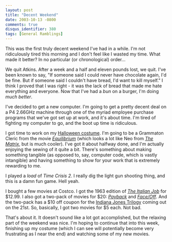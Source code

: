 ```yaml
---
layout: post
title: "Decent Weekend"
date: 2003-10-13 -0800
comments: true
disqus_identifier: 380
tags: [General Ramblings]
---
```

This was the first truly decent weekend I've had in a while. I'm not
ridiculously tired this morning and I don't feel like I wasted my time.
What made it better? In no particular (or chronological) order...
 
 We quit Atkins. After a week and a half and eleven pounds lost, we
quit. I've been known to say, "If someone said I could never have
chocolate again, I'd be fine. But if someone said I couldn't have bread,
I'd want to kill myself." I think I proved that I was right - it was the
lack of bread that made me hate everything and everyone. Now that I've
had a *bun* on a burger, I'm doing *much better*.
 
 I've decided to get a new computer. I'm going to get a pretty decent
deal on a P4 2.66GHz machine through one of the myriad employee purchase
programs that we've got set up at work, and it's about time. I'm tired
of fighting my computer to go, and the boot up time is ridiculous.
 
 I got time to work on my [Halloween
costume](http://www.simplicity.com/designFrame.cfm?designId=8170&design=5386).
I'm going to be a Grammaton Cleric from the movie
[*Equilibrium*](http://www.amazon.com/exec/obidos/ASIN/B00005JLWN/mhsvortex)
(which looks a lot like Neo from [*The
Matrix*](http://www.amazon.com/exec/obidos/ASIN/B00000K19E/mhsvortex),
but is much cooler). I've got it about halfway done, and I'm actually
enjoying the sewing of it quite a bit. There's something about making
something tangible (as opposed to, say, computer code, which is vastly
intangible) and having something to show for your work that is extremely
rewarding to me.
 
 I played a *load* of *Time Crisis 2*. I really dig the light gun
shooting thing, and this is a damn fun game. Hell yeah.
 
 I bought a few movies at Costco. I got the 1963 edition of [*The
Italian
Job*](http://www.amazon.com/exec/obidos/ASIN/B0000AUHPB/mhsvortex) for
\$12.99. I also got a two-pack of movies for \$20:
[*Payback*](http://www.amazon.com/exec/obidos/ASIN/B00000JDIQ/mhsvortex)
and
[*Face/Off*](http://www.amazon.com/exec/obidos/ASIN/630512762X/mhsvortex).
And the two-pack has a \$10 off coupon for the [Indiana Jones
Trilogy](http://www.amazon.com/exec/obidos/ASIN/B00003CXC5/mhsvortex)
coming out on the 21st. So, basically, I got two movies for \$5 each.
Not bad.
 
 That's about it. It doesn't sound like a lot got accomplished, but the
relaxing part of the weekend was nice. I'm hoping to continue that into
this week, finishing up my costume (which I can see will potentially
become very frustrating as I near the end) and watching some of my new
movies.
